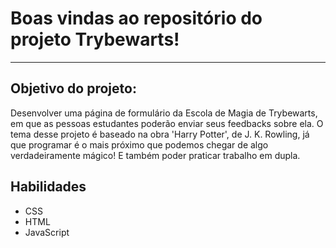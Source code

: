 # Boas vindas ao repositório do projeto Trybewarts!

---

## Objetivo do projeto:

Desenvolver uma página de formulário da Escola de Magia de Trybewarts, em que as pessoas estudantes poderão enviar seus feedbacks sobre ela.
O tema desse projeto é baseado na obra 'Harry Potter', de J. K. Rowling, já que programar é o mais próximo que podemos chegar de algo verdadeiramente
mágico!
E também poder praticar trabalho em dupla.

## Habilidades

* CSS
* HTML
* JavaScript
